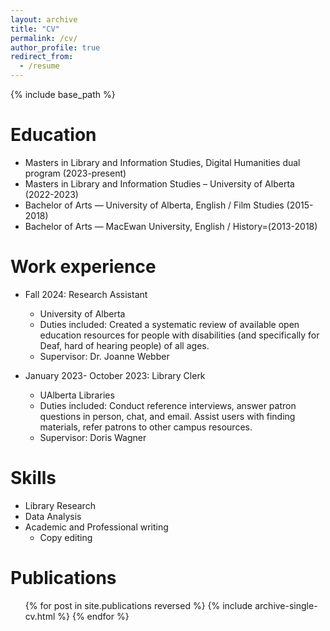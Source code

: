 ```yaml
---
layout: archive
title: "CV"
permalink: /cv/
author_profile: true
redirect_from:
  - /resume
---
```


{% include base_path %}

Education
======
* Masters in Library and Information Studies, Digital Humanities dual program (2023-present)
* Masters in Library and Information Studies – University of Alberta (2022-2023)
* Bachelor of Arts — University of Alberta, English / Film Studies (2015-2018)
* Bachelor of Arts — MacEwan University, English / History=(2013-2018)


Work experience
======

* Fall 2024: Research Assistant
  * University of Alberta
  * Duties included: Created a systematic review of available open education resources for people with disabilities (and specifically for Deaf, hard of hearing people) of all ages. 
  * Supervisor: Dr. Joanne Webber 

* January 2023- October 2023: Library Clerk
  * UAlberta Libraries
  * Duties included: Conduct reference interviews, answer patron questions in person, chat, and email. Assist users with finding materials, refer patrons to other campus resources.
  * Supervisor: Doris Wagner
  
Skills
======
* Library Research
* Data Analysis
* Academic and Professional writing
  * Copy editing

Publications
======
  <ul>{% for post in site.publications reversed %}
    {% include archive-single-cv.html %}
  {% endfor %}</ul>
